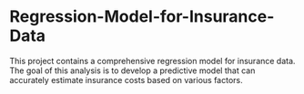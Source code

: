 # Regression-Model-for-Insurance-Data
This project contains a comprehensive regression model for insurance data. The goal of this analysis is to develop a predictive model that can accurately estimate insurance costs based on various factors. 
